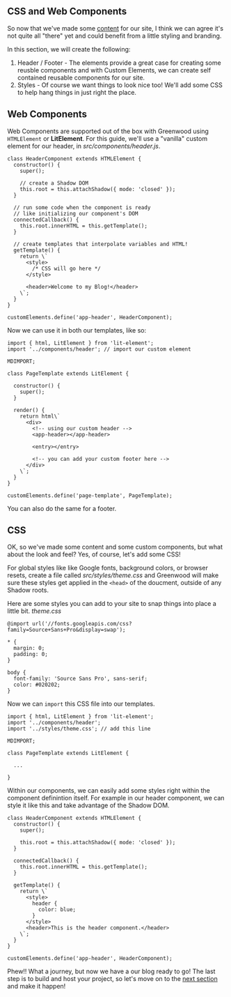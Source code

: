 ## CSS and Web Components

So now that we've made some [content](/getting-started/creating-content/) for our site, I think we can agree it's not quite all "there" yet and could benefit from a little styling and branding.  

In this section, we will create the following:
1. Header / Footer - The elements provide a great case for creating some reusble components and with Custom Elements, we can create self contained reusable components for our site.
1. Styles - Of course we want things to look nice too!  We'll add some CSS to help hang things in just right the place.

## Web Components
Web Components are supported out of the box with Greenwood using `HTMLElement` or **LitElement**.  For this guide, we'll use a "vanilla" custom element for our header, in _src/components/header.js_.  
```render javascript
class HeaderComponent extends HTMLElement {
  constructor() {
    super();

    // create a Shadow DOM
    this.root = this.attachShadow({ mode: 'closed' });
  }

  // run some code when the component is ready
  // like initializing our component's DOM
  connectedCallback() {
    this.root.innerHTML = this.getTemplate();
  }

  // create templates that interpolate variables and HTML!
  getTemplate() {
    return \`
      <style>
        /* CSS will go here */ 
      </style>
      
      <header>Welcome to my Blog!</header>
    \`;
  }
}

customElements.define('app-header', HeaderComponent);
```

Now we can use it in both our templates, like so:
```
import { html, LitElement } from 'lit-element';
import '../components/header'; // import our custom element

MDIMPORT;

class PageTemplate extends LitElement {

  constructor() {
    super();
  }

  render() {
    return html\`
      <div>
        <!-- using our custom header -->
        <app-header></app-header>

        <entry></entry>

        <!-- you can add your custom footer here -->
      </div>
    \`;
  }
}

customElements.define('page-template', PageTemplate);
```


You can also do the same for a footer.

## CSS
OK, so we've made some content and some custom components, but what about the look and feel? Yes, of course, let's add some CSS!

For global styles like  like Google fonts, background colors, or browser resets, create a file called _src/styles/theme.css_ and Greenwood will make sure these styles get applied in the `<head>` of the doucment, outside of any Shadow roots. 

Here are some styles you can add to your site to snap things into place a little bit.
_theme.css_
```render css
@import url('//fonts.googleapis.com/css?family=Source+Sans+Pro&display=swap');

* {
  margin: 0;
  padding: 0;
}

body {
  font-family: 'Source Sans Pro', sans-serif;
  color: #020202;
}
```

Now we can `import` this CSS file into our templates.
```render javascript
import { html, LitElement } from 'lit-element';
import '../components/header';
import '../styles/theme.css'; // add this line

MDIMPORT;

class PageTemplate extends LitElement {

  ...

}
```

Within our components, we can easily add some styles right within the component definintion itself. For example in our header component, we can style it like this and take advantage of the Shadow DOM.

```render javascript
class HeaderComponent extends HTMLElement {
  constructor() {
    super();

    this.root = this.attachShadow({ mode: 'closed' });
  }

  connectedCallback() {
    this.root.innerHTML = this.getTemplate();
  }

  getTemplate() {
    return \`
      <style>
        header {
          color: blue;
        }
      </style>
      <header>This is the header component.</header>
    \`;
  }
}

customElements.define('app-header', HeaderComponent);
```

Phew!!  What a journey, but now we have a our blog ready to go!  The last step is to build  and host your project, so let's move on to the [next section](/getting-started/build-and-deploy/) and make it happen!